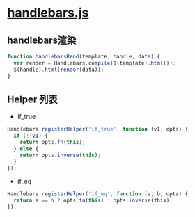 # [handlebars.js](http://handlebarsjs.com/)

## handlebars渲染

```javascript
function handlebarsRend(template, handle, data) {
  var render = Handlebars.compile($(template).html());
  $(handle).html(render(data));
}
```

## Helper 列表

- if_true

```javascript
Handlebars.registerHelper('if_true', function (v1, opts) {
  if (!!v1) {
    return opts.fn(this);
  } else {
    return opts.inverse(this);
  }
});
```

- if_eq

```javascript
Handlebars.registerHelper('if_eq', function (a, b, opts) {
  return a == b ? opts.fn(this) : opts.inverse(this);
});
```